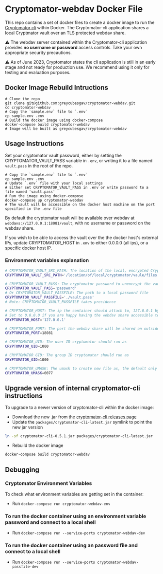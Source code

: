 # Cryptomator-webdav Docker File
This repo contains a set of docker files to create a docker image to run the [Cryptomator cli](https://github.com/cryptomator/cli) within Docker.
The Cryptomator-cli application shares a local Cryptmator vault over an TLS protected webdav share.

:warning: The webdav server contained within the Cryptomator-cli application provides **no username or password** access controls. Take your own appropriate security precautions.

:warning: As of June 2023, Cryptomator states the cli application is still in an early stage and not ready for production use. We recommend using it only for testing and evaluation purposes.

## Docker Image Rebuild Intructions


```shell
# Clone the repo
git clone git@github.com:greycubesgav/cryptomator-webdav.git
cd cryptomator-webdav
# Copy the `sample.env` file to `.env`
cp sample.env .env
# Build the docker image using docker-compose
docker-compose build cryptomator-webdav
# Image will be built as greycubesgav/cryptomator-webdav
```

## Usage Instructions

Set your cryptomator vault password, either by setting the CRYPTOMATOR_VAULT_PASS variable in `.env`, or writing it to a file named `vault.pass` in the root of the repo.

```shell
# Copy the `sample.env` file to `.env`
cp sample.env .env
# Update `.env` file with your local settings
# Either set CRYPTOMATOR_VAULT_PASS in .env or write password to a file named 'vault.pass'
# Run the image using docker-compose
docker-compose up cryptomator-webdav
# The vault will be accessible on the docker host machine on the port specified in the .env file
```
By default the cryptomator vault will be available over webdav at `webdavs://127.0.0.1:18081/vault`, with no username or password on the webdav share.

If you wish to be able to access the vault over the the docker host's external IPs, update CRYPTOMATOR_HOST in `.env` to either 0.0.0.0 (all ips), or a specific docker host IP.

### Environment variables explanation

```bash
# CRYPTOMATOR_VAULT_SRC_PATH: The location of the local, encrypted Cryptomator files
CRYPTOMATOR_VAULT_SRC_PATH='/location/of/local/cryptomator/vaule/files'

# CRYPTOMATOR_VAULT_PASS: The cryptomator password to unencrypt the vault
CRYPTOMATOR_VAULT_PASS='password'
# Or CRYPTOMATOR_VAULT_PASSFILE: The path to a local password file
CRYPTOMATOR_VAULT_PASSFILE='./vault.pass'
# Note: CRYPTOMATOR_VAULT_PASSFILE takes precidence

# CRYPTOMATOR_HOST: The ip the container should attach to, 127.0.0.1 by default
# Set to 0.0.0.0 if you are happy having the webdav share accessible to the docker host's external IPs
CRYPTOMATOR_HOST='127.0.0.1'

# CRYPTOMATOR_PORT: The port the webdav share will be shared on outside the container, used in docker-compose when running the container
CRYPTOMATOR_PORT=18081

# CRYPTOMATOR_UID: The user ID cryptomator should run as
CRYPTOMATOR_UID=1000

# CRYPTOMATOR_GID: The group ID cryptomator should run as
CRYPTOMATOR_GID=1000

# CRYPTOMATOR_UMASK: The umask to create new file as, the default only allows access by owner
CRYPTOMATOR_UMASK=0077
```

## Upgrade version of internal cryptomator-cli instructions
To upgrade to a newer version of cryptomator-cli within the docker image:

* Download the new .jar from the [cryptomator-cli releases page](https://github.com/cryptomator/cli/releases)
* Update the `packages/cryptomator-cli-latest.jar` symlink to point the new jar version
```bash
ln -sf cryptomator-cli-0.5.1.jar packages/cryptomator-cli-latest.jar
```
* Rebuild the docker image
```bash
docker-compose build cryptomator-webdav
```

## Debugging

### Cryptomator Environment Variables
To check what environment variables are getting set in the container:
* Run `docker-compose run cryptomator-webdav-env`

### To run the docker container using an environment variable password and connect to a local shell
* Run `docker-compose run --service-ports cryptomator-webdav-dev`

### To run the docker container using an password file and connect to a local shell
* Run `docker-compose run --service-ports cryptomator-webdav-passfile-dev`
